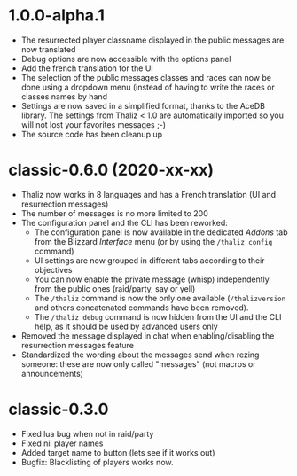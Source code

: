 # 1.0.0-alpha.1
* The resurrected player classname displayed in the public messages are now translated
* Debug options are now accessible with the options panel
* Add the french translation for the UI
* The selection of the public messages classes and races can now be done using a dropdown menu (instead of having to write the races or classes names by hand
* Settings are now saved in a simplified format, thanks to the AceDB library. The settings from Thaliz < 1.0 are automatically imported so you will not lost your favorites messages ;-)
* The source code has been cleanup up

# classic-0.6.0 (2020-xx-xx)
* Thaliz now works in 8 languages and has a French translation (UI and resurrection messages)
* The number of messages is no more limited to 200
* The configuration panel and the CLI has been reworked:
  * The configuration panel is now available in the dedicated _Addons_ tab from the Blizzard _Interface_ menu (or by using the `/thaliz config` command)
  * UI settings are now grouped in different tabs according to their objectives
  * You can now enable the private message (whisp) independently from the public ones (raid/party, say or yell)
  * The `/thaliz` command is now the only one available (`/thalizversion` and others concatenated commands have been removed).
  * The `/thaliz debug` command is now hidden from the UI and the CLI help, as it should be used by advanced users only
* Removed the message displayed in chat when enabling/disabling the resurrection messages feature
* Standardized the wording about the messages send when rezing someone: these are now only called "messages" (not macros or announcements)

# classic-0.3.0
* Fixed lua bug when not in raid/party
* Fixed nil player names
* Added target name to button (lets see if it works out)
* Bugfix: Blacklisting of players works now.
